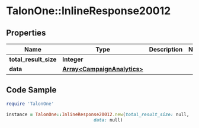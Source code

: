 # TalonOne::InlineResponse20012

## Properties

Name | Type | Description | Notes
------------ | ------------- | ------------- | -------------
**total_result_size** | **Integer** |  | 
**data** | [**Array&lt;CampaignAnalytics&gt;**](CampaignAnalytics.md) |  | 

## Code Sample

```ruby
require 'TalonOne'

instance = TalonOne::InlineResponse20012.new(total_result_size: null,
                                 data: null)
```


